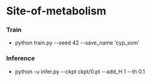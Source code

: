 # Site-of-metabolism

### Train

- python train.py --seed 42 --save_name 'cyp_som'

### Inference

 - python -u infer.py --ckpt ckpt/0.pt --add_H 1 --th 0.1
